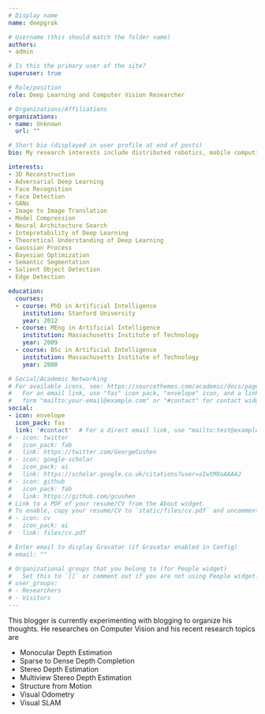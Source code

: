 ```yaml
---
# Display name
name: deepgrok

# Username (this should match the folder name)
authors:
- admin

# Is this the primary user of the site?
superuser: true

# Role/position
role: Deep Learning and Computer Vision Researcher

# Organizations/Affiliations
organizations:
- name: Unknown
  url: ""

# Short bio (displayed in user profile at end of posts)
bio: My research interests include distributed robotics, mobile computing and programmable matter.

interests:
- 3D Reconstruction
- Adversarial Deep Learning
- Face Recognition
- Face Detection
- GANs
- Image to Image Translation
- Model Compression
- Neural Architecture Search
- Intepretability of Deep Learning
- Theoretical Understanding of Deep Learning
- Gaussian Process
- Bayesian Optimization
- Semantic Segmentation
- Salient Object Detection
- Edge Detection

education:
  courses:
  - course: PhD in Artificial Intelligence
    institution: Stanford University
    year: 2012
  - course: MEng in Artificial Intelligence
    institution: Massachusetts Institute of Technology
    year: 2009
  - course: BSc in Artificial Intelligence
    institution: Massachusetts Institute of Technology
    year: 2008

# Social/Academic Networking
# For available icons, see: https://sourcethemes.com/academic/docs/page-builder/#icons
#   For an email link, use "fas" icon pack, "envelope" icon, and a link in the
#   form "mailto:your-email@example.com" or "#contact" for contact widget.
social:
- icon: envelope
  icon_pack: fas
  link: '#contact'  # For a direct email link, use "mailto:test@example.org".
# - icon: twitter
#   icon_pack: fab
#   link: https://twitter.com/GeorgeCushen
# - icon: google-scholar
#   icon_pack: ai
#   link: https://scholar.google.co.uk/citations?user=sIwtMXoAAAAJ
# - icon: github
#   icon_pack: fab
#   link: https://github.com/gcushen
# Link to a PDF of your resume/CV from the About widget.
# To enable, copy your resume/CV to `static/files/cv.pdf` and uncomment the lines below.
# - icon: cv
#   icon_pack: ai
#   link: files/cv.pdf

# Enter email to display Gravatar (if Gravatar enabled in Config)
# email: ""

# Organizational groups that you belong to (for People widget)
#   Set this to `[]` or comment out if you are not using People widget.
# user_groups:
# - Researchers
# - Visitors
---
```


This blogger is currently experimenting with blogging to organize his thoughts. He researches on Computer Vision and his recent research topics are
- Monocular Depth Estimation
- Sparse to Dense Depth Completion
- Stereo Depth Estimation
- Multiview Stereo Depth Estimation
- Structure from Motion
- Visual Odometry
- Visual SLAM
